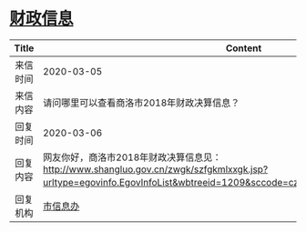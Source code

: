 # <a href="http://www.shangluo.gov.cn/zmhd/ldxxxx.jsp?urltype=leadermail.LeaderMailContentUrl&wbtreeid=1112&leadermailid=5717">财政信息</a>
|Title|Content|
|:---:|---|
|来信时间|2020-03-05|
|来信内容|请问哪里可以查看商洛市2018年财政决算信息？|
|回复时间|2020-03-06|
|回复内容|网友你好，商洛市2018年财政决算信息见：http://www.shangluo.gov.cn/zwgk/szfgkmlxxgk.jsp?urltype=egovinfo.EgovInfoList&wbtreeid=1209&sccode=czxx_czyjs&subtype=1&gilevel=2 。|
|回复机构|<a href="../../categories/agencies/市信息办.md">市信息办</a>|
